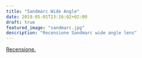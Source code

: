 ```yaml
---
title: "Sandmarc Wide Angle"
date: 2019-05-01T23:16:02+02:00
draft: true
featured_image: "sandmarc.jpg"
description: "Recensione Sandmarc wide angle lens"
---
```

 <a href="https://www.techonair.it/sandmarc-wide-angle-lens-recensione/" target="_blank" rel="nofollow" title="home">Recensione.</a>
